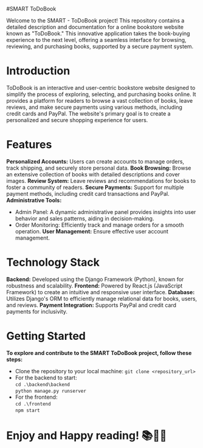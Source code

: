 ﻿#SMART ToDoBook

Welcome to the SMART - ToDoBook project! This repository contains a detailed description and documentation for a online bookstore website known as "ToDoBook." This innovative application takes the book-buying experience to the next level, offering a seamless interface for browsing, reviewing, and purchasing books, supported by a secure payment system.


# Introduction
ToDoBook is an interactive and user-centric bookstore website designed to simplify the process of exploring, selecting, and purchasing books online. It provides a platform for readers to browse a vast collection of books, leave reviews, and make secure payments using various methods, including credit cards and PayPal. The website's primary goal is to create a personalized and secure shopping experience for users.

# Features
**Personalized Accounts:** Users can create accounts to manage orders, track shipping, and securely store personal data.
**Book Browsing:** Browse an extensive collection of books with detailed descriptions and cover images.
**Review System:** Leave reviews and recommendations for books to foster a community of readers.
**Secure Payments:** Support for multiple payment methods, including credit card transactions and PayPal.
**Administrative Tools:**
  - Admin Panel: A dynamic administrative panel provides insights into user behavior and sales patterns, aiding in decision-making.
  - Order Monitoring: Efficiently track and manage orders for a smooth operation.
**User Management:** Ensure effective user account management.

# Technology Stack
**Backend:** Developed using the Django Framework (Python), known for robustness and scalability.
**Frontend:** Powered by React.js (JavaScript Framework) to create an intuitive and responsive user interface.
**Database:** Utilizes Django's ORM to efficiently manage relational data for books, users, and reviews.
**Payment Integration:** Supports PayPal and credit card payments for inclusivity.

# Getting Started
**To explore and contribute to the SMART ToDoBook project, follow these steps:**
- Clone the repository to your local machine:
``` git clone <repository_url> ```
- For the backend to start:\
  ``` cd .\backend\backend ``` \
  ``` python manage.py runserver ```
- For the frontend:\
  ``` cd .\frontend ```\
  ``` npm start ```
 
# Enjoy and Happy reading! 📚🛒📝

